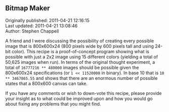 ## Bitmap Maker  
Originally published: 2011-04-21 12:16:15  
Last updated: 2011-04-21 13:08:46  
Author: Stephen Chappell  
  
A friend and I were discussing the possibility of creating every possible image that is 800x600x24 (800 pixels wide by 600 pixels tall and using 24-bit color). This recipe is a proof-of-concept program showing what is possible with just a 2x2 image using 15 different colors (yielding a total of 50,625 images when run). In terms of the original thought experiment, a total of `16777216 ** 480000` images should be possible given the 800x600x24 specifications (or `1 << 11520000` in binary). In base 10 that is `10 ** 3467865.55` and shows that there are an enormous number of possible states that a 800x600 canvas can take.

If you have any comments or wish to down-vote this recipe, please provide your insight as to what could be improved upon and how you would go about fixing any problems that you might find.